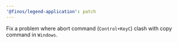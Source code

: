 ```yaml
---
'@finos/legend-application': patch
---
```


Fix a problem where abort command (`Control+KeyC`) clash with copy command in `Windows`.
